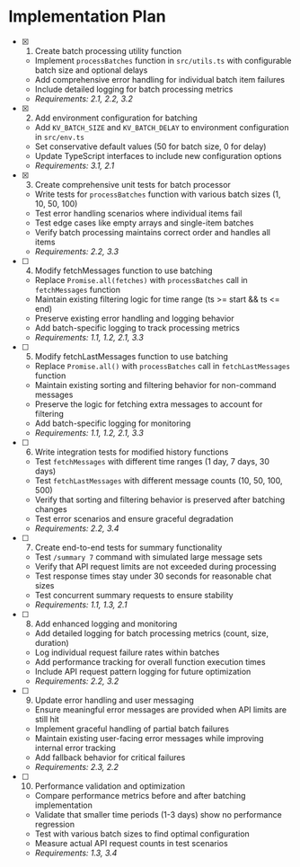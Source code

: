 # Implementation Plan

- [x] 1. Create batch processing utility function
  - Implement `processBatches` function in `src/utils.ts` with configurable batch size and optional delays
  - Add comprehensive error handling for individual batch item failures
  - Include detailed logging for batch processing metrics
  - _Requirements: 2.1, 2.2, 3.2_

- [x] 2. Add environment configuration for batching
  - Add `KV_BATCH_SIZE` and `KV_BATCH_DELAY` to environment configuration in `src/env.ts`
  - Set conservative default values (50 for batch size, 0 for delay)
  - Update TypeScript interfaces to include new configuration options
  - _Requirements: 3.1, 2.1_

- [x] 3. Create comprehensive unit tests for batch processor
  - Write tests for `processBatches` function with various batch sizes (1, 10, 50, 100)
  - Test error handling scenarios where individual items fail
  - Test edge cases like empty arrays and single-item batches
  - Verify batch processing maintains correct order and handles all items
  - _Requirements: 2.2, 3.3_

- [ ] 4. Modify fetchMessages function to use batching
  - Replace `Promise.all(fetches)` with `processBatches` call in `fetchMessages` function
  - Maintain existing filtering logic for time range (ts >= start && ts <= end)
  - Preserve existing error handling and logging behavior
  - Add batch-specific logging to track processing metrics
  - _Requirements: 1.1, 1.2, 2.1, 3.3_

- [ ] 5. Modify fetchLastMessages function to use batching
  - Replace `Promise.all()` with `processBatches` call in `fetchLastMessages` function
  - Maintain existing sorting and filtering behavior for non-command messages
  - Preserve the logic for fetching extra messages to account for filtering
  - Add batch-specific logging for monitoring
  - _Requirements: 1.1, 1.2, 2.1, 3.3_

- [ ] 6. Write integration tests for modified history functions
  - Test `fetchMessages` with different time ranges (1 day, 7 days, 30 days)
  - Test `fetchLastMessages` with different message counts (10, 50, 100, 500)
  - Verify that sorting and filtering behavior is preserved after batching changes
  - Test error scenarios and ensure graceful degradation
  - _Requirements: 2.2, 3.4_

- [ ] 7. Create end-to-end tests for summary functionality
  - Test `/summary 7` command with simulated large message sets
  - Verify that API request limits are not exceeded during processing
  - Test response times stay under 30 seconds for reasonable chat sizes
  - Test concurrent summary requests to ensure stability
  - _Requirements: 1.1, 1.3, 2.1_

- [ ] 8. Add enhanced logging and monitoring
  - Add detailed logging for batch processing metrics (count, size, duration)
  - Log individual request failure rates within batches
  - Add performance tracking for overall function execution times
  - Include API request pattern logging for future optimization
  - _Requirements: 2.2, 3.2_

- [ ] 9. Update error handling and user messaging
  - Ensure meaningful error messages are provided when API limits are still hit
  - Implement graceful handling of partial batch failures
  - Maintain existing user-facing error messages while improving internal error tracking
  - Add fallback behavior for critical failures
  - _Requirements: 2.3, 2.2_

- [ ] 10. Performance validation and optimization
  - Compare performance metrics before and after batching implementation
  - Validate that smaller time periods (1-3 days) show no performance regression
  - Test with various batch sizes to find optimal configuration
  - Measure actual API request counts in test scenarios
  - _Requirements: 1.3, 3.4_
